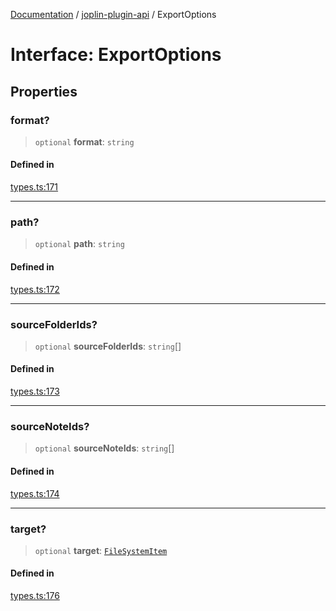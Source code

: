 [Documentation](../../packages.md) / [joplin-plugin-api](../index.md) / ExportOptions

# Interface: ExportOptions

## Properties

### format?

> `optional` **format**: `string`

#### Defined in

[types.ts:171](https://github.com/rxliuli/joplin-utils/blob/485409801cf7c952cfefe9e29020115fe6abec36/packages/joplin-plugin-api/src/types.ts#L171)

---

### path?

> `optional` **path**: `string`

#### Defined in

[types.ts:172](https://github.com/rxliuli/joplin-utils/blob/485409801cf7c952cfefe9e29020115fe6abec36/packages/joplin-plugin-api/src/types.ts#L172)

---

### sourceFolderIds?

> `optional` **sourceFolderIds**: `string`[]

#### Defined in

[types.ts:173](https://github.com/rxliuli/joplin-utils/blob/485409801cf7c952cfefe9e29020115fe6abec36/packages/joplin-plugin-api/src/types.ts#L173)

---

### sourceNoteIds?

> `optional` **sourceNoteIds**: `string`[]

#### Defined in

[types.ts:174](https://github.com/rxliuli/joplin-utils/blob/485409801cf7c952cfefe9e29020115fe6abec36/packages/joplin-plugin-api/src/types.ts#L174)

---

### target?

> `optional` **target**: [`FileSystemItem`](../enumerations/FileSystemItem.md)

#### Defined in

[types.ts:176](https://github.com/rxliuli/joplin-utils/blob/485409801cf7c952cfefe9e29020115fe6abec36/packages/joplin-plugin-api/src/types.ts#L176)
